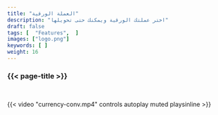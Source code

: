 ```yaml
---
title: "العملة الورقية"
description: "اختر عملتك الورقية ويمكنك حتى تحويلها"
draft: false
tags: [  "Features",  ]
images: ["logo.png"]
keywords: [ ]
weight: 16
---
```


### {{< page-title >}} 
<!-- {{< page-description >}}  -->

<br>


{{< video "currency-conv.mp4" controls  autoplay muted playsinline >}}